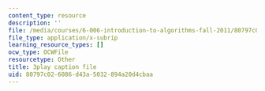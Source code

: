 ```yaml
---
content_type: resource
description: ''
file: /media/courses/6-006-introduction-to-algorithms-fall-2011/80797c026086d43a5032894a20d4cbaa_hkAONP0aC9w.srt
file_type: application/x-subrip
learning_resource_types: []
ocw_type: OCWFile
resourcetype: Other
title: 3play caption file
uid: 80797c02-6086-d43a-5032-894a20d4cbaa
---
```

